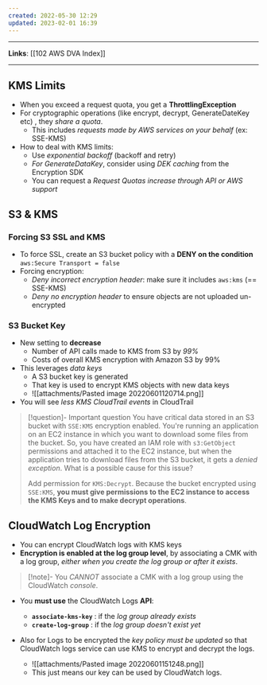 ```yaml
---
created: 2022-05-30 12:29
updated: 2023-02-01 16:39
---
```

---
**Links**: [[102 AWS DVA Index]]

---
## KMS Limits
- When you exceed a request quota, you get a **ThrottlingException**
- For cryptographic operations (like encrypt, decrypt, GenerateDateKey etc) , they *share a quota*. 
	- This includes *requests made by AWS services on your behalf* (ex: SSE-KMS)
- How to deal with KMS limits:
	- Use *exponential backoff* (backoff and retry)
	- *For GenerateDataKey*, consider using *DEK caching* from the Encryption SDK
	- You can request a *Request Quotas increase through API or AWS support* 

## S3 & KMS
### Forcing S3 SSL and KMS
- To force SSL, create an S3 bucket policy with a **DENY on the condition** `aws:Secure Transport = false`
- Forcing encryption:
	- *Deny incorrect encryption header*: make sure it includes `aws:kms` (== SSE-KMS)
	- *Deny no encryption header* to ensure objects are not uploaded un-encrypted

### S3 Bucket Key
- New setting to **decrease** 
	- Number of API calls made to KMS from S3 by *99%*
	- Costs of overall KMS encryption with Amazon S3 by 99%
- This leverages *data keys*
	- A S3 bucket key is generated
	- That key is used to encrypt KMS objects with new data keys
	- ![[attachments/Pasted image 20220601120714.png]]
- You will see *less KMS CloudTrail events* in CloudTrail

> [!question]- Important question
> You have critical data stored in an S3 bucket with `SSE:KMS` encryption enabled. You're running an application on an EC2 instance in which you want to download some files from the bucket. So, you have created an IAM role with `s3:GetObject` permissions and attached it to the EC2 instance, but when the application tries to download files from the S3 bucket, it gets a *denied exception*. What is a possible cause for this issue?
>
> Add permission for `KMS:Decrypt`. Because the bucket encrypted using `SSE:KMS`, **you must give permissions to the EC2 instance to access the KMS Keys and to make decrypt operations**.

## CloudWatch Log Encryption
- You can encrypt CloudWatch logs with KMS keys
- **Encryption is enabled at the log group level**, by associating a CMK with a log group, *either when you create the log group or after it exists*.

> [!note]- You *CANNOT* associate a CMK with a log group using the CloudWatch *console*.

- You **must use** the CloudWatch Logs **API**:
	- **`associate-kms-key`** : if the *log group already exists*
	- **`create-log-group`** : if the *log group doesn't exist yet*

- Also for Logs to be encrypted the *key policy must be updated* so that CloudWatch logs service can use KMS to encrypt and decrypt the logs.
	- ![[attachments/Pasted image 20220601151248.png]]
	- This just means our key can be used by CloudWatch logs.
